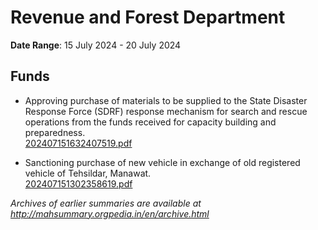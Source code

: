 # Revenue and Forest Department

**Date Range**: 15 July 2024 - 20 July 2024


## Funds
- Approving purchase of materials to be supplied to the State Disaster Response Force (SDRF) response mechanism for search and rescue operations from the funds received for capacity building and preparedness.\
  [202407151632407519.pdf](https://gr.maharashtra.gov.in/Site/Upload/Government%20Resolutions/English/202407151632407519.pdf)

- Sanctioning purchase of new vehicle in exchange of old registered vehicle of Tehsildar, Manawat.\
  [202407151302358619.pdf](https://gr.maharashtra.gov.in/Site/Upload/Government%20Resolutions/English/202407151302358619.pdf)


*Archives of earlier summaries are available at http://mahsummary.orgpedia.in/en/archive.html*